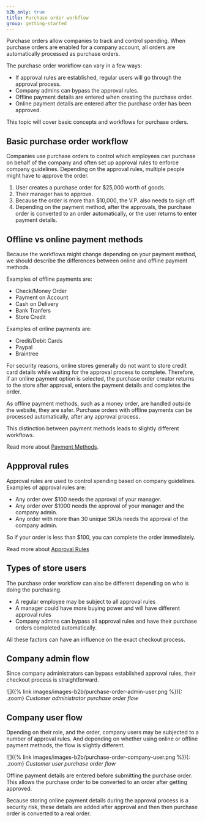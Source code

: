 ```yaml
---
b2b_only: true
title: Purchase order workflow
group: getting-started
---
```


Purchase orders allow companies to track and control spending. When purchase orders are enabled for a company account, all orders are automatically processed as purchase orders.

The purchase order workflow can vary in a few ways:

-  If approval rules are established, regular users will go through the approval process.
-  Company admins can bypass the approval rules.
-  Offline payment details are entered when creating the purchase order.
-  Online payment details are entered after the purchase order has been approved.

This topic will cover basic concepts and workflows for purchase orders.

## Basic purchase order workflow

Companies use purchase orders to control which employees can purchase on behalf of the company and often set up approval rules to enforce company guidelines. Depending on the approval rules, multiple people might have to approve the order.

1. User creates a purchase order for $25,000 worth of goods.
2. Their manager has to approve.
3. Because the order is more than $10,000, the V.P. also needs to sign off.
4. Depending on the payment method, after the approvals, the purchase order is converted to an order automatically, or the user returns to enter payment details.

## Offline vs online payment methods

Because the workflows might change depending on your payment method, we should describe the differences between online and offline payment methods.

Examples of offline payments are:

-  Check/Money Order
-  Payment on Account
-  Cash on Delivery
-  Bank Tranfers
-  Store Credit

Examples of online payments are:

-  Credit/Debit Cards
-  Paypal
-  Braintree

For security reasons, online stores generally do not want to store credit card details while waiting for the approval process to complete. Therefore, if an online payment option is selected, the purchase order creator returns to the store after approval, enters the payment details and completes the order.

As offline payment methods, such as a money order, are handled outside the website, they are safer. Purchase orders with offline payments can be processed automatically, after any approval process.

This distinction between payment methods leads to slightly different workflows.

Read more about [Payment Methods](https://docs.magento.com/user-guide/payment/payments.html).

## Appproval rules

Approval rules are used to control spending based on company guidelines. Examples of approval rules are:

- Any order over $100 needs the approval of your manager.
- Any order over $1000 needs the approval of your manager and the company admin.
- Any order with more than 30 unique SKUs needs the approval of the company admin.

So if your order is less than $100, you can complete the order immediately.

Read more about [Approval Rules](https://docs.magento.com/user-guide/customers/account-dashboard-approval-rules.html)

## Types of store users

The purchase order workflow can also be different depending on who is doing the purchasing.

-  A regular employee may be subject to all approval rules
-  A manager could have more buying power and will have different approval rules
-  Company admins can bypass all approval rules and have their purchase orders completed automatically.

All these factors can have an influence on the exact checkout process.

## Company admin flow

Since company administrators can bypass established approval rules, their checkout process is straightforward.

![]({% link images/images-b2b/purchase-order-admin-user.png %}){: .zoom}
   _Customer administrator purchase order flow_

## Company user flow

Dpending on their role, and the order, company users may be subjected to a number of approval rules. And depending on whether using online or offline payment methods, the flow is slightly different.

![]({% link images/images-b2b/purchase-order-company-user.png %}){: .zoom}
   _Customer user purchase order flow_
   
Offline payment details are entered before submitting the purchase order. This allows the purchase order to be converted to an order after getting approved.

Because storing online payment details during the approval process is a security risk, these details are added after approval and then then purchase order is converted to a real order.
